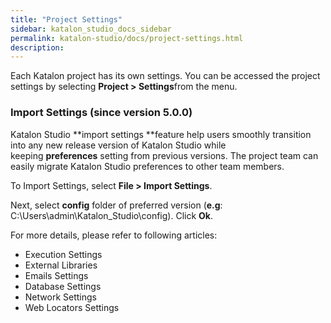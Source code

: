 ```yaml
---
title: "Project Settings" 
sidebar: katalon_studio_docs_sidebar
permalink: katalon-studio/docs/project-settings.html 
description: 
---
```

Each Katalon project has its own settings. You can be accessed the project settings by selecting **Project > Settings**from the menu.

### Import Settings (since version 5.0.0)

Katalon Studio **import settings **feature help users smoothly transition into any new release version of Katalon Studio while keeping **preferences** setting from previous versions. The project team can easily migrate Katalon Studio preferences to other team members. 

To Import Settings, select **File > Import Settings**.

Next, select **config** folder of preferred version (**e.g**: C:\\Users\\admin\\Katalon_Studio\\config). Click **Ok**.

For more details, please refer to following articles:

*   Execution Settings
*   External Libraries
*   Emails Settings
*   Database Settings
*   Network Settings
*   Web Locators Settings